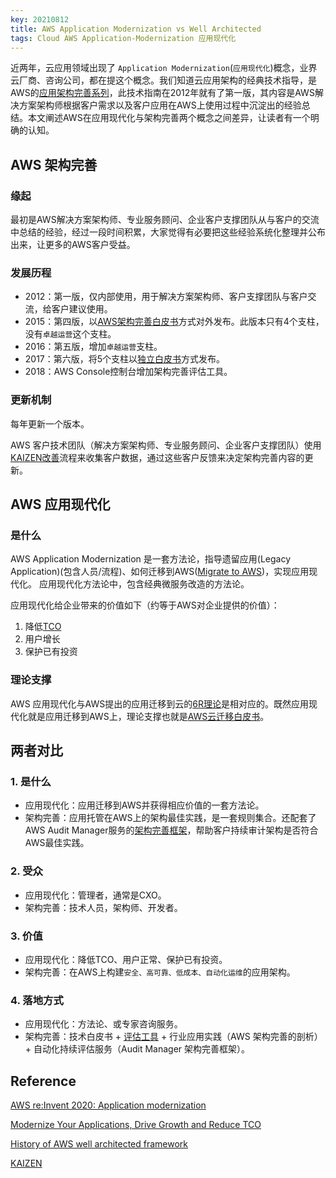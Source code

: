 ```yaml
---
key: 20210812
title: AWS Application Modernization vs Well Architected
tags: Cloud AWS Application-Modernization 应用现代化
---
```


近两年，云应用领域出现了 ```Application Modernization```(```应用现代化```)概念，业界云厂商、咨询公司，都在提这个概念。我们知道云应用架构的经典技术指导，是AWS的[应用架构完善系列](https://aws.amazon.com/cn/architecture/well-architected/)，此技术指南在2012年就有了第一版，其内容是AWS解决方案架构师根据客户需求以及客户应用在AWS上使用过程中沉淀出的经验总结。本文阐述AWS在应用现代化与架构完善两个概念之间差异，让读者有一个明确的认知。<!--more-->

## AWS 架构完善

### 缘起

最初是AWS解决方案架构师、专业服务顾问、企业客户支撑团队从与客户的交流中总结的经验，经过一段时间积累，大家觉得有必要把这些经验系统化整理并公布出来，让更多的AWS客户受益。

### 发展历程

- 2012：第一版，仅内部使用，用于解决方案架构师、客户支撑团队与客户交流，给客户建议使用。
- 2015：第四版，以[AWS架构完善白皮书](https://d1.awsstatic.com/whitepapers/architecture/AWS_Well-Architected_Framework.pdf)方式对外发布。此版本只有4个支柱，没有```卓越运营```这个支柱。
- 2016：第五版，增加```卓越运营```支柱。
- 2017：第六版，将5个支柱以[独立白皮书](https://aws.amazon.com/cn/whitepapers/?whitepapers-main.sort-by=item.additionalFields.sortDate&whitepapers-main.sort-order=desc&awsf.whitepapers-content-category=content-category%23well-arch-framework&whitepapers-main.q=pillar&whitepapers-main.q_operator=AND&awsf.whitepapers-content-type=*all&awsf.whitepapers-tech-category=*all&awsf.whitepapers-industries=*all&awsf.whitepapers-business-category=*all&awsf.whitepapers-global-methodology=*all)方式发布。
- 2018：AWS Console控制台增加架构完善评估工具。

### 更新机制

每年更新一个版本。

AWS 客户技术团队（解决方案架构师、专业服务顾问、企业客户支撑团队）使用[KAIZEN改善](https://www.kaizen.com/what-is-kaizen.html)流程来收集客户数据，通过这些客户反馈来决定架构完善内容的更新。

## AWS 应用现代化

### 是什么

AWS Application Modernization 是一套方法论，指导遗留应用(Legacy Application)(包含人员/流程)、如何迁移到AWS([Migrate to AWS](https://aws.amazon.com/cloud-migration/))，实现应用现代化。
应用现代化方法论中，包含经典微服务改造的方法论。

应用现代化给企业带来的价值如下（约等于AWS对企业提供的价值）：

1. 降低[TCO](https://aws.amazon.com/economics/)
2. 用户增长
3. 保护已有投资

### 理论支撑

AWS 应用现代化与AWS提出的应用迁移到云的[6R理论](https://docs.aws.amazon.com/whitepapers/latest/aws-migration-whitepaper/the-6-rs-6-application-migration-strategies.html)是相对应的。既然应用现代化就是应用迁移到AWS上，理论支撑也就是[AWS云迁移白皮书](https://docs.aws.amazon.com/whitepapers/latest/aws-migration-whitepaper/welcome.html)。

## 两者对比

### 1. 是什么

- 应用现代化：应用迁移到AWS并获得相应价值的一套方法论。
- 架构完善：应用托管在AWS上的架构最佳实践，是一套规则集合。还配套了AWS Audit Manager服务的[架构完善框架](https://docs.aws.amazon.com/audit-manager/latest/userguide/well-architected.html)，帮助客户持续审计架构是否符合AWS最佳实践。

### 2. 受众

- 应用现代化：管理者，通常是CXO。
- 架构完善：技术人员，架构师、开发者。

### 3. 价值

- 应用现代化：降低TCO、用户正常、保护已有投资。
- 架构完善：在AWS上构建```安全、高可靠、低成本、自动化运维```的应用架构。

### 4. 落地方式

- 应用现代化：方法论、或专家咨询服务。
- 架构完善：技术白皮书 + [评估工具](https://aws.amazon.com/cn/well-architected-tool/) + 行业应用实践（AWS 架构完善的剖析） + 自动化持续评估服务（Audit Manager 架构完善框架）。

## Reference

[AWS re:Invent 2020: Application modernization](https://www.youtube.com/watch?v=CdEDhWdmutQ)

[Modernize Your Applications, Drive Growth and Reduce TCO](https://aws.amazon.com/cn/enterprise/modernization/)

[History of AWS well architected framework](https://aws.amazon.com/cn/blogs/architecture/announcing-the-new-version-of-the-well-architected-framework/)

[KAIZEN](https://www.kaizen.com/what-is-kaizen.html)
